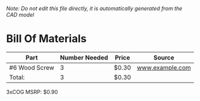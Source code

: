 ###### Note: Do not edit this file directly, it is automatically generated from the CAD model 
# Bill Of Materials 
 |Part|Number Needed|Price|Source| 
 |----|----------|-----|-----|
|#6 Wood Screw|3|$0.30|www.example.com|
|Total: |3|$0.30| |

 3xCOG MSRP: $0.90